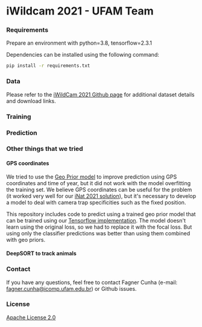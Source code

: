 # iWildcam 2021 - UFAM Team

### Requirements

Prepare an environment with python=3.8, tensorflow=2.3.1

Dependencies can be installed using the following command:
```bash
pip install -r requirements.txt
```

### Data

Please refer to the [iWildCam 2021 Github page](https://github.com/visipedia/iwildcam_comp) for additional dataset details and download links.

### Training

### Prediction

### Other things that we tried

#### GPS coordinates

We tried to use the [Geo Prior model](https://arxiv.org/abs/1906.05272) to improve prediction using GPS coordinates and time of year, but it did not work with the model overfitting the training set. We believe GPS coordinates can be useful for the problem (it worked very well for our [iNat 2021 solution](https://github.com/alcunha/inat2021ufam)), but it's necessary to develop a model to deal with camera trap specificities such as the fixed position.

This repository includes code to predict using a trained geo prior model that can be trained using our [Tensorflow implementation](https://github.com/alcunha/geo_prior_tf/). The model doesn't learn using the original loss, so we had to replace it with the focal loss. But using only the classifier predictions was better than using them combined with geo priors.

#### DeepSORT to track animals

### Contact

If you have any questions, feel free to contact Fagner Cunha (e-mail: fagner.cunha@icomp.ufam.edu.br) or Github issues. 

### License

[Apache License 2.0](LICENSE)